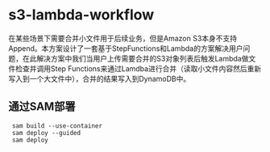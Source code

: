 # s3-lambda-workflow
在某些场景下需要合并小文件用于后续业务，但是Amazon S3本身不支持Append。本方案设计了一套基于StepFunctions和Lambda的方案解决用户问题，在此解决方案中我们当用户上传需要合并的S3对象列表后触发Lambda做文件检查并调用Step Functions来通过Lamdba进行合并（读取小文件内容然后重新写入到一个大文件中），合并的结果写入到DynamoDB中。
## 通过SAM部署
```shell
 sam build --use-container
 sam deploy --guided
 sam deploy
 ```

